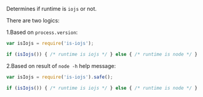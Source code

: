 Determines if runtime is `iojs` or not. 

There are two logics:

1.Based on `process.version`:

```js
var isIojs = require('is-iojs');

if (isIojs()) { /* runtime is iojs */ } else { /* runtime is node */ }
```

2.Based on result of `node -h` help message:

```js
var isIojs = require('is-iojs').safe();

if (isIojs()) { /* runtime is iojs */ } else { /* runtime is node */ } 
```
